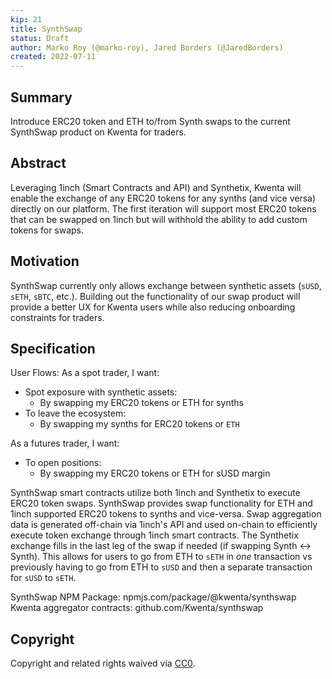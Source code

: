 ```yaml
---
kip: 21
title: SynthSwap
status: Draft
author: Marko Roy (@marko-roy), Jared Borders (@JaredBorders)
created: 2022-07-11
---
```


## Summary

Introduce ERC20 token and ETH to/from Synth swaps to the current SynthSwap product on Kwenta for traders.

## Abstract

Leveraging 1inch (Smart Contracts and API) and Synthetix, Kwenta will enable the exchange of any ERC20 tokens for any synths (and vice versa) directly on our platform. The first iteration will support most ERC20 tokens that can be swapped on 1inch but will withhold the ability to add custom tokens for swaps.

## Motivation

SynthSwap currently only allows exchange between synthetic assets (`sUSD`, `sETH`, `sBTC`, etc.). Building out the functionality of our swap product will provide a better UX for Kwenta users while also reducing onboarding constraints for traders.

## Specification

User Flows:
As a spot trader, I want:
* Spot exposure with synthetic assets:
  * By swapping my ERC20 tokens or ETH for synths
* To leave the ecosystem:
  * By swapping my synths for ERC20 tokens or `ETH`

As a futures trader, I want:
* To open positions:
  * By swapping my ERC20 tokens or ETH for sUSD margin

SynthSwap smart contracts utilize both 1inch and Synthetix to execute ERC20 token swaps. SynthSwap provides swap functionality for ETH and 1inch supported ERC20 tokens to synths and vice-versa. Swap aggregation data is generated off-chain via 1inch's API and used on-chain to efficiently execute token exchange through 1inch smart contracts. The Synthetix exchange fills in the last leg of the swap if needed (if swapping Synth <-> Synth). This allows for users to go from ETH to `sETH` in *one* transaction vs previously having to go from ETH to `sUSD` and then a separate transaction for `sUSD` to `sETH`.

SynthSwap NPM Package: npmjs.com/package/@kwenta/synthswap
Kwenta aggregator contracts: github.com/Kwenta/synthswap

## Copyright
Copyright and related rights waived via [CC0](https://creativecommons.org/publicdomain/zero/1.0/).
